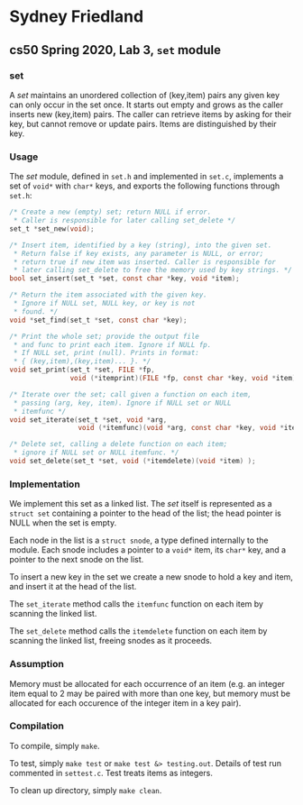 # Sydney Friedland
## cs50 Spring 2020, Lab 3, `set` module

### set

A *set* maintains an unordered collection of (key,item) pairs any given key can only occur in the set once. It starts out empty and grows as the caller inserts new (key,item) pairs. The caller can retrieve items by asking for their key, but cannot remove or update pairs. Items are distinguished by their key.

### Usage

The *set* module, defined in `set.h` and implemented in `set.c`, implements a set of `void*` with `char*` keys, and exports the following functions through `set.h`:

```c
/* Create a new (empty) set; return NULL if error.
 * Caller is responsible for later calling set_delete */
set_t *set_new(void);

/* Insert item, identified by a key (string), into the given set.
 * Return false if key exists, any parameter is NULL, or error;
 * return true if new item was inserted. Caller is responsible for
 * later calling set_delete to free the memory used by key strings. */
bool set_insert(set_t *set, const char *key, void *item);

/* Return the item associated with the given key.
 * Ignore if NULL set, NULL key, or key is not 
 * found. */
void *set_find(set_t *set, const char *key);

/* Print the whole set; provide the output file 
 * and func to print each item. Ignore if NULL fp.
 * If NULL set, print (null). Prints in format:
 * { (key,item),(key,item)... }. */
void set_print(set_t *set, FILE *fp, 
               void (*itemprint)(FILE *fp, const char *key, void *item) );

/* Iterate over the set; call given a function on each item,
 * passing (arg, key, item). Ignore if NULL set or NULL
 * itemfunc */
void set_iterate(set_t *set, void *arg,
                 void (*itemfunc)(void *arg, const char *key, void *item) );

/* Delete set, calling a delete function on each item;
 * ignore if NULL set or NULL itemfunc. */
void set_delete(set_t *set, void (*itemdelete)(void *item) );
```

### Implementation

We implement this set as a linked list.
The *set* itself is represented as a `struct set` containing a pointer to the head of the list; the head pointer is NULL when the set is empty.

Each node in the list is a `struct snode`, a type defined internally to the module.
Each snode includes a pointer to a `void*` item, its `char*` key, and a pointer to the next snode on the list.

To insert a new key in the set we create a new snode to hold a key and item, and insert it at the head of the list.

The `set_iterate` method calls the `itemfunc` function on each item by scanning the linked list.

The `set_delete` method calls the `itemdelete` function on each item by scanning the linked list, freeing snodes as it proceeds.

### Assumption

Memory must be allocated for each occurrence of an item (e.g. an integer item equal to 2 may be paired with more than one key, but memory must be allocated for each occurence of the integer item in a key pair).

### Compilation

To compile, simply `make`.

To test, simply `make test` or `make test &> testing.out`.
Details of test run commented in `settest.c`.
Test treats items as integers.

To clean up directory, simply `make clean`.